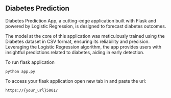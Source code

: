 ## Diabetes Prediction

Diabetes Prediction App, a cutting-edge application built with Flask and powered by Logistic Regression, is designed to forecast diabetes outcomes.

The model at the core of this application was meticulously trained using the Diabetes dataset in CSV format, ensuring its reliability and precision. Leveraging the Logistic Regression algorithm, the app provides users with insightful predictions related to diabetes, aiding in early detection.

To run flask application

```
python app.py
```

To access your flask application open new tab in and paste the url:

```
https://{your_url}5001/
```
